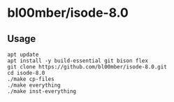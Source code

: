 # bl00mber/isode-8.0

## Usage

```shell
apt update
apt install -y build-essential git bison flex
git clone https://github.com/bl00mber/isode-8.0.git
cd isode-8.0
./make cp-files
./make everything
./make inst-everything
```
